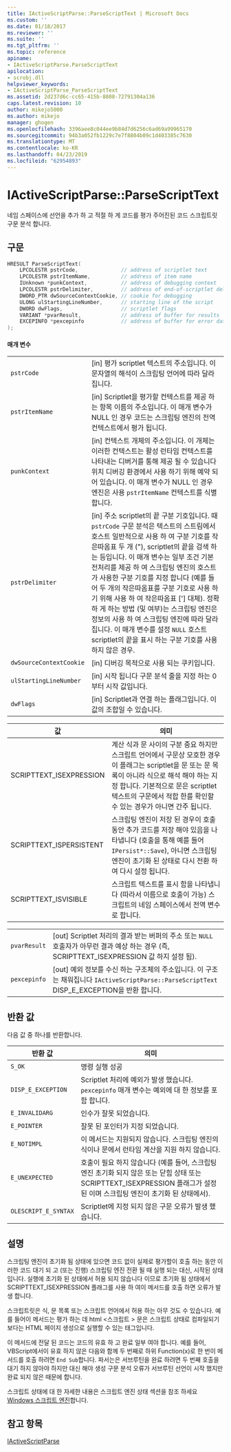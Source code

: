 ```yaml
---
title: IActiveScriptParse::ParseScriptText | Microsoft Docs
ms.custom: ''
ms.date: 01/18/2017
ms.reviewer: ''
ms.suite: ''
ms.tgt_pltfrm: ''
ms.topic: reference
apiname:
- IActiveScriptParse.ParseScriptText
apilocation:
- scrobj.dll
helpviewer_keywords:
- IActiveScriptParse_ParseScriptText
ms.assetid: 2d237d6c-cc65-415b-8808-72791304a136
caps.latest.revision: 10
author: mikejo5000
ms.author: mikejo
manager: ghogen
ms.openlocfilehash: 3396aee8c044ee9b84d7d6256c6ad69a99965170
ms.sourcegitcommit: 94b3a052fb1229c7e7f8804b09c1d403385c7630
ms.translationtype: MT
ms.contentlocale: ko-KR
ms.lasthandoff: 04/23/2019
ms.locfileid: "62954893"
---
```

# <a name="iactivescriptparseparsescripttext"></a>IActiveScriptParse::ParseScriptText
네임 스페이스에 선언을 추가 하 고 적절 하 게 코드를 평가 주어진된 코드 스크립트릿 구문 분석 합니다.  
  
## <a name="syntax"></a>구문  
  
```cpp
HRESULT ParseScriptText(  
    LPCOLESTR pstrCode,              // address of scriptlet text  
    LPCOLESTR pstrItemName,          // address of item name  
    IUnknown *punkContext,           // address of debugging context  
    LPCOLESTR pstrDelimiter,         // address of end-of-scriptlet delimiter  
    DWORD_PTR dwSourceContextCookie, // cookie for debugging  
    ULONG ulStartingLineNumber,      // starting line of the script  
    DWORD dwFlags,                   // scriptlet flags  
    VARIANT *pvarResult,             // address of buffer for results  
    EXCEPINFO *pexcepinfo            // address of buffer for error data  
);  
```  
  
#### <a name="parameters"></a>매개 변수  
  
|||  
|-|-|  
|`pstrCode`|[in] 평가 scriptlet 텍스트의 주소입니다. 이 문자열의 해석이 스크립팅 언어에 따라 달라 집니다.|  
|`pstrItemName`|[in] Scriptlet을 평가할 컨텍스트를 제공 하는 항목 이름의 주소입니다. 이 매개 변수가 NULL 인 경우 코드는 스크립팅 엔진의 전역 컨텍스트에서 평가 됩니다.|  
|`punkContext`|[in] 컨텍스트 개체의 주소입니다. 이 개체는 이러한 컨텍스트는 활성 런타임 컨텍스트를 나타내는 디버거를 통해 제공 될 수 있습니다 위치 디버깅 환경에서 사용 하기 위해 예약 되어 있습니다. 이 매개 변수가 NULL 인 경우 엔진은 사용 `pstrItemName` 컨텍스트를 식별 합니다.|  
|`pstrDelimiter`|[in] 주소 scriptlet의 끝 구분 기호입니다. 때 `pstrCode` 구문 분석은 텍스트의 스트림에서 호스트 일반적으로 사용 하 여 구분 기호를 작은따옴표 두 개 ("), scriptlet의 끝을 검색 하는 등입니다. 이 매개 변수는 일부 조건 기본 전처리를 제공 하 여 스크립팅 엔진의 호스트가 사용한 구분 기호를 지정 합니다 (예를 들어 두 개의 작은따옴표를 구분 기호로 사용 하기 위해 사용 하 여 작은따옴표 ['] 대체). 정확 하 게 하는 방법 (및 여부)는 스크립팅 엔진은 정보의 사용 하 여 스크립팅 엔진에 따라 달라 집니다. 이 매개 변수를 설정 `NULL` 호스트 scriptlet의 끝을 표시 하는 구분 기호를 사용 하지 않은 경우.|  
|`dwSourceContextCookie`|[in] 디버깅 목적으로 사용 되는 쿠키입니다.|  
|`ulStartingLineNumber`|[in] 시작 됩니다 구문 분석 줄을 지정 하는 0부터 시작 값입니다.|  
|`dwFlags`|[in] Scriptlet과 연결 하는 플래그입니다. 이 값의 조합일 수 있습니다.|  
  
|값|의미|  
|-----------|-------------|  
|SCRIPTTEXT_ISEXPRESSION|계산 식과 문 사이의 구분 중요 하지만 스크립트 언어에서 구문상 모호한 경우이 플래그는 scriptlet을 문 또는 문 목록이 아니라 식으로 해석 해야 하는 지정 합니다. 기본적으로 문은 scriptlet 텍스트의 구문에서 적합 한를 확인할 수 있는 경우가 아니면 간주 됩니다.|  
|SCRIPTTEXT_ISPERSISTENT|스크립팅 엔진이 저장 된 경우이 호출 동안 추가 코드를 저장 해야 있음을 나타냅니다 (호출을 통해 예를 들어 `IPersist*::Save`), 아니면 스크립팅 엔진이 초기화 된 상태로 다시 전환 하 여 다시 설정 됩니다.|  
|SCRIPTTEXT_ISVISIBLE|스크립트 텍스트를 표시 함을 나타냅니다 (따라서 이름으로 호출이 가능) 스크립트의 네임 스페이스에서 전역 변수로 합니다.|  
  
|||  
|-|-|  
|`pvarResult`|[out] Scriptlet 처리의 결과 받는 버퍼의 주소 또는 `NULL` 호출자가 아무런 결과 예상 하는 경우 (즉, SCRIPTTEXT_ISEXPRESSION 값 하지 설정 됨).|  
|`pexcepinfo`|[out] 예외 정보를 수신 하는 구조체의 주소입니다. 이 구조는 채워집니다 `IActiveScriptParse::ParseScriptText` DISP_E_EXCEPTION을 반환 합니다.|  
  
## <a name="return-value"></a>반환 값  
 다음 값 중 하나를 반환합니다.  
  
|반환 값|의미|  
|------------------|-------------|  
|`S_OK`|명령 실행 성공|  
|`DISP_E_EXCEPTION`|Scriptlet 처리에 예외가 발생 했습니다. `pexcepinfo` 매개 변수는 예외에 대 한 정보를 포함 합니다.|  
|`E_INVALIDARG`|인수가 잘못 되었습니다.|  
|`E_POINTER`|잘못 된 포인터가 지정 되었습니다.|  
|`E_NOTIMPL`|이 메서드는 지원되지 않습니다. 스크립팅 엔진의 식이나 문에서 런타임 계산을 지원 하지 않습니다.|  
|`E_UNEXPECTED`|호출이 필요 하지 않습니다 (예를 들어, 스크립팅 엔진 초기화 되지 않은 또는 닫힘 상태 또는 SCRIPTTEXT_ISEXPRESSION 플래그가 설정 된 이며 스크립팅 엔진이 초기화 된 상태에서).|  
|`OLESCRIPT_E_SYNTAX`|Scriptlet에 지정 되지 않은 구문 오류가 발생 했습니다.|  
  
## <a name="remarks"></a>설명  
 스크립팅 엔진이 초기화 됨 상태에 있으면 코드 없이 실제로 평가할이 호출 하는 동안 이러한 코드 대기 되 고 (또는 진행) 스크립팅 엔진 전환 될 때 실행 되는 대신, 시작된 상태입니다. 실행에 초기화 된 상태에서 허용 되지 않습니다 이므로 초기화 됨 상태에서 SCRIPTTEXT_ISEXPRESSION 플래그를 사용 하 여이 메서드를 호출 하면 오류가 발생 합니다.  
  
 스크립트릿은 식, 문 목록 또는 스크립트 언어에서 허용 하는 아무 것도 수 있습니다. 예를 들어이 메서드는 평가 하는 데 html \<스크립트 > 문은 스크립트 상태로 컴파일되기 보다는 HTML 페이지 생성으로 실행할 수 있는 태그입니다.  
  
 이 메서드에 전달 된 코드는 코드의 유효 하 고 완료 일부 여야 합니다. 예를 들어, VBScript에서이 유효 하지 않은 다음와 함께 두 번째로 하위 Function(x)로 한 번이 메서드를 호출 하려면 `End Sub`합니다. 파서는은 서브루틴을 완료 하려면 두 번째 호출을 대기 하지 않아야 하지만 대신 해야 생성 구문 분석 오류가 서브루틴 선언이 시작 했지만 완료 되지 않은 때문에 합니다.  
  
 스크립트 상태에 대 한 자세한 내용은 스크립트 엔진 상태 섹션을 참조 하세요 [Windows 스크립트 엔진](../../winscript/windows-script-engines.md)합니다.  
  
## <a name="see-also"></a>참고 항목  
 [IActiveScriptParse](../../winscript/reference/iactivescriptparse.md)